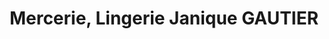---
title: "Mercerie, Lingerie Janique GAUTIER"
url: /laigle/mercerie-lingerie-janique-gautier/
shop: tissu
---